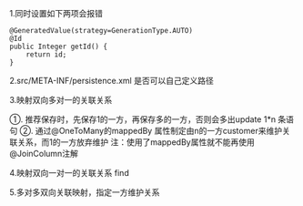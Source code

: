 
1.同时设置如下两项会报错

    @GeneratedValue(strategy=GenerationType.AUTO)
    @Id
    public Integer getId() {
        return id;
    }
    
2.src/META-INF/persistence.xml 是否可以自己定义路径

3.映射双向多对一的关联关系
  
  ①. 推荐保存时，先保存1的一方，再保存多的一方，否则会多出update 1*n 条语句
  ②. 通过@OneToMany的mappedBy 属性制定由n的一方customer来维护关联关系，而1的一方放弃维护
      注：使用了mappedBy属性就不能再使用@JoinColumn注解
 
4.映射双向一对一的关联关系
  find
  
5.多对多双向关联映射，指定一方维护关系